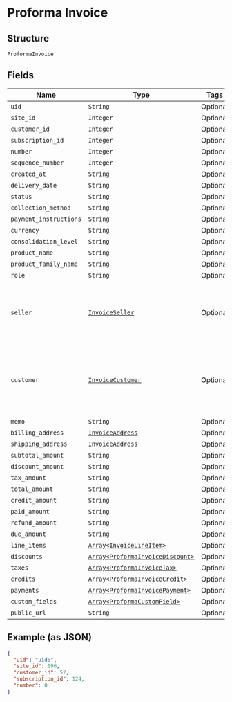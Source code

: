 
# Proforma Invoice

## Structure

`ProformaInvoice`

## Fields

| Name | Type | Tags | Description |
|  --- | --- | --- | --- |
| `uid` | `String` | Optional | - |
| `site_id` | `Integer` | Optional | - |
| `customer_id` | `Integer` | Optional | - |
| `subscription_id` | `Integer` | Optional | - |
| `number` | `Integer` | Optional | - |
| `sequence_number` | `Integer` | Optional | - |
| `created_at` | `String` | Optional | - |
| `delivery_date` | `String` | Optional | - |
| `status` | `String` | Optional | - |
| `collection_method` | `String` | Optional | - |
| `payment_instructions` | `String` | Optional | - |
| `currency` | `String` | Optional | - |
| `consolidation_level` | `String` | Optional | - |
| `product_name` | `String` | Optional | - |
| `product_family_name` | `String` | Optional | - |
| `role` | `String` | Optional | - |
| `seller` | [`InvoiceSeller`](../../doc/models/invoice-seller.md) | Optional | Information about the seller (merchant) listed on the masthead of the invoice. |
| `customer` | [`InvoiceCustomer`](../../doc/models/invoice-customer.md) | Optional | Information about the customer who is owner or recipient the invoiced subscription. |
| `memo` | `String` | Optional | - |
| `billing_address` | [`InvoiceAddress`](../../doc/models/invoice-address.md) | Optional | - |
| `shipping_address` | [`InvoiceAddress`](../../doc/models/invoice-address.md) | Optional | - |
| `subtotal_amount` | `String` | Optional | - |
| `discount_amount` | `String` | Optional | - |
| `tax_amount` | `String` | Optional | - |
| `total_amount` | `String` | Optional | - |
| `credit_amount` | `String` | Optional | - |
| `paid_amount` | `String` | Optional | - |
| `refund_amount` | `String` | Optional | - |
| `due_amount` | `String` | Optional | - |
| `line_items` | [`Array<InvoiceLineItem>`](../../doc/models/invoice-line-item.md) | Optional | - |
| `discounts` | [`Array<ProformaInvoiceDiscount>`](../../doc/models/proforma-invoice-discount.md) | Optional | - |
| `taxes` | [`Array<ProformaInvoiceTax>`](../../doc/models/proforma-invoice-tax.md) | Optional | - |
| `credits` | [`Array<ProformaInvoiceCredit>`](../../doc/models/proforma-invoice-credit.md) | Optional | - |
| `payments` | [`Array<ProformaInvoicePayment>`](../../doc/models/proforma-invoice-payment.md) | Optional | - |
| `custom_fields` | [`Array<ProformaCustomField>`](../../doc/models/proforma-custom-field.md) | Optional | - |
| `public_url` | `String` | Optional | - |

## Example (as JSON)

```json
{
  "uid": "uid6",
  "site_id": 196,
  "customer_id": 52,
  "subscription_id": 124,
  "number": 0
}
```

